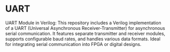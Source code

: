 # UART
 UART Module in Verilog: This repository includes a Verilog implementation of a UART (Universal Asynchronous Receiver-Transmitter) for asynchronous serial communication. It features separate transmitter and receiver modules, supports configurable baud rates, and handles various data formats. Ideal for integrating serial communication into FPGA or digital designs.
